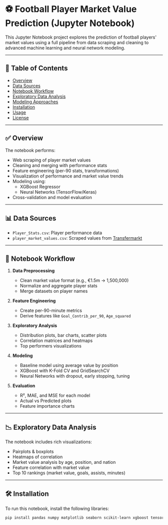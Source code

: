 # ⚽ Football Player Market Value Prediction (Jupyter Notebook)

This Jupyter Notebook project explores the prediction of football players' market values using a full pipeline from data scraping and cleaning to advanced machine learning and neural network modeling.

---

## 📁 Table of Contents

- [Overview](#overview)
- [Data Sources](#data-sources)
- [Notebook Workflow](#notebook-workflow)
- [Exploratory Data Analysis](#exploratory-data-analysis)
- [Modeling Approaches](#modeling-approaches)
- [Installation](#installation)
- [Usage](#usage)
- [License](#license)

---

## ✅ Overview

The notebook performs:

- Web scraping of player market values
- Cleaning and merging with performance stats
- Feature engineering (per-90 stats, transformations)
- Visualization of performance and market value trends
- Modeling using:
  - XGBoost Regressor
  - Neural Networks (TensorFlow/Keras)
- Cross-validation and model evaluation

---

## 📊 Data Sources

- `Player_Stats.csv`: Player performance data
- `player_market_values.csv`: Scraped values from [Transfermarkt](https://www.transfermarkt.com)

---

## 🔁 Notebook Workflow

1. **Data Preprocessing**

   - Clean market value format (e.g., €1.5m → 1,500,000)
   - Normalize and aggregate player stats
   - Merge datasets on player names

2. **Feature Engineering**

   - Create per-90-minute metrics
   - Derive features like `Goal_Contrib_per_90`, `Age_squared`

3. **Exploratory Analysis**

   - Distribution plots, bar charts, scatter plots
   - Correlation matrices and heatmaps
   - Top performers visualizations

4. **Modeling**

   - Baseline model using average value by position
   - XGBoost with K-Fold CV and GridSearchCV
   - Neural Networks with dropout, early stopping, tuning

5. **Evaluation**
   - R², MAE, and MSE for each model
   - Actual vs Predicted plots
   - Feature importance charts

---

## 📉 Exploratory Data Analysis

The notebook includes rich visualizations:

- Pairplots & boxplots
- Heatmaps of correlation
- Market value analysis by age, position, and nation
- Feature correlation with market value
- Top 10 rankings (market value, goals, assists, minutes)

---

## 🛠️ Installation

To run this notebook, install the following libraries:

```bash
pip install pandas numpy matplotlib seaborn scikit-learn xgboost tensorflow beautifulsoup4 requests
```

